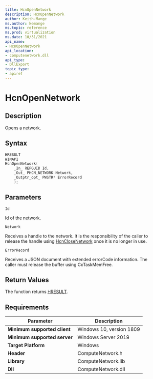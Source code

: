 ```yaml
---
title: HcnOpenNetwork
description: HcnOpenNetwork
author: Keith-Mange
ms.author: kemange
ms.topic: reference
ms.prod: virtualization
ms.date: 10/31/2021
api_name:
- HcnOpenNetwork
api_location:
- computenetwork.dll
api_type:
- DllExport
topic_type:
- apiref
---
```

# HcnOpenNetwork

## Description

Opens a network.

## Syntax

```cpp
HRESULT
WINAPI
HcnOpenNetwork(
    _In_ REFGUID Id,
    _Out_ PHCN_NETWORK Network,
    _Outptr_opt_ PWSTR* ErrorRecord
    );
```

## Parameters

`Id`

Id of the network.

`Network`

Receives a handle to the network. It is the responsibility of the caller to release the handle using [HcnCloseNetwork](./HcnCloseNetwork.md) once it is no longer in use.

`ErrorRecord`

Receives a JSON document with extended errorCode information. The caller must release the buffer using CoTaskMemFree.

## Return Values

The function returns [HRESULT](./HCNHResult.md).

## Requirements

|Parameter|Description|
|---|---|
| **Minimum supported client** | Windows 10, version 1809 |
| **Minimum supported server** | Windows Server 2019 |
| **Target Platform** | Windows |
| **Header** | ComputeNetwork.h |
| **Library** | ComputeNetwork.lib |
| **Dll** | ComputeNetwork.dll |

